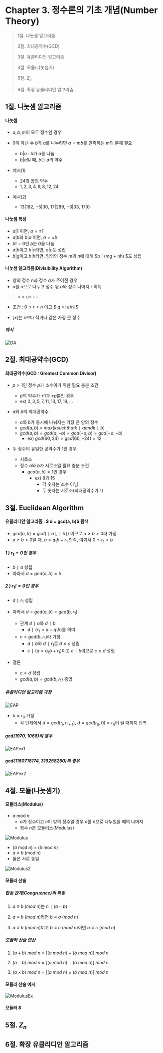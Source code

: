 # Chapter 3. 정수론의 기초 개념(Number Theory)

> 1절. 나눗셈 알고리즘
>
> 2절. 최대공약수(GCD)
>
> 3절. 유클리디언 알고리즘
>
> 4절. 모듈(나눗셈기)
>
> 5절. $Z_n$
>
> 6절. 확장 유클리디언 알고리즘

## 1절. 나눗셈 알고리즘

#### 나눗셈

- $a, b, m$이 모두 정수인 경우
- 0이 아닌 수 $b$가 $a$를 나누려면 $a = mb$를 만족하는 $m$의 존재 필요

  - $b | a$ : $b$가 $a$를 나눔
  - $b | a$일 때, $b$는 $a$의 약수

- 예시(1)

  - $24$의 양의 약수
  - $1, 2, 3, 4, 6, 8, 12, 24$

- 예시(2)

  - $13|182$, $-5|30$, $17|289$, $-3|33$, $17|0$

#### 나눗셈 특성

- $a|1$ 이면, $a = ±1$
- $a|b$와 $b|a$ 이면, $a = ±b$
- $b != 0$인 $b$는 0을 나눔
- $a | b$이고 $b | c$라면, $a | c$도 성립
- $b | g$이고 $b | h$라면, 임의의 정수 $m$과 $n$에 대해 $b | (mg + nh) $도 성립

#### 나눗셈 알고리즘(Divisibility Algorithm)

- 양의 정수 $n$과 정수 $a$가 주어진 경우
- $a$를 $n$으로 나누고 정수 몫 $q$와 정수 나머지 $r$ 획득

> $a = qn + r$

- 조건 : $0 ≤  r < n$ 이고 $ q = ⌊a/n⌋$

- $⌊x⌋$는 $x$보다 작거나 같은 가장 큰 정수

##### 예시

![DA](https://github.com/BangYunseo/TIL/blob/main/Security/InformationSecurity/Image/ch03/DA.PNG)

## 2절. 최대공약수(GCD)

#### 최대공약수(GCD : Greatest Common Divisor)

- $p > 1$인 정수 $p$가 소수이기 위한 필요 충분 조건

  - $p$의 약수가 $±1$과 $±p$뿐인 경우
  - ex) $2, 3, 5, 7, 11, 13, 17, 19, …$

- $a$와 $b$의 최대공약수

  - $a$와 $b$가 동시에 나눠지는 가장 큰 양의 정수
  - $gcd(a, b)$ = $max[k such that k∣a and k∣b]$
  - $gcd(a, b) = gcd(a, −b) = gcd(−a, b) = gcd(−a, −b)$
    - ex) $gcd(60, 24) = gcd(60, −24) = 12$

- 두 정수의 유일한 공약수가 1인 경우
  - 서로소
  - 정수 $a$와 $b$가 서로소일 필요 충분 조건
    - $gcd(a, b) = 1$인 경우
      - ex) 8과 15
        - 각 숫자는 소수 아님
        - 두 숫자는 서로소(최대공약수가 1)

## 3절. Euclidean Algorithm

#### 유클리디안 알고리즘 : $ d = gcd(a, b)$ 탐색

- $gcd(a, b) = gcd(∣a∣, ∣b∣)$ 이므로 $a ≥ b > 0$라 가정
- $a ≥ b > 0$일 때, $a = q_1b + r_1$ 만족, 여기서 $0 ≤ r_1 < b$

##### 1 ) $r_1 = 0$인 경우

- $b ∣ a$ 성립
- 따라서 $d = gcd(a, b) = b$

##### 2 ) $r_1 != 0$인 경우

- $d ∣ r_1$ 성립
- 따라서 $d = gcd(a, b) = gcd(b, r_1)$

  - 관계 $d ∣ a$와 $d ∣ b$
    - $d ∣ (r_1 = a − q_1b)$를 의미
  - $c = gcd(b, r_1)$라 가정
    - $d ∣ b$와 $d∣r_1$로 $d ≤ c$ 성립
    - $c ∣ (a = q_1b + r_1)$이고 $c ∣ b$이므로 $c ≤ d$ 성립

- 결론
  - $c = d$ 성립
  - $gcd(a, b) = gcd(b, r_1)$ 증명

##### 유클리디언 알고리즘 과정

![EAP](https://github.com/BangYunseo/TIL/blob/main/Security/InformationSecurity/Image/ch03/EAP.PNG)

- $b = r_0$ 가정
  - 각 단계에서 $d = gcd(r_i, r_{i+1})$, $d = gcd(r_n,0) = r_n$이 될 때까지 반복

##### $gcd(1970, 1066)$의 경우

![EAPex1](https://github.com/BangYunseo/TIL/blob/main/Security/InformationSecurity/Image/ch03/EAPex1.PNG)

##### $gcd(1160718174, 316258250)$의 경우

![EAPex2](https://github.com/BangYunseo/TIL/blob/main/Security/InformationSecurity/Image/ch03/EAPex2.PNG)

## 4절. 모듈(나눗셈기)

#### 모듈러스(Modulus)

- $a$ mod $n$
  - $a$가 정수이고 $n$이 양의 정수일 경우 $a$를 $n$으로 나누었을 때의 나머지
  - 정수 $n$은 모듈러스(Modulus)

![Modulus](https://github.com/BangYunseo/TIL/blob/main/Security/InformationSecurity/Image/ch03/Modulus.PNG)

- ($a$ mod $n$) = ($b$ mod $n$)
- $a ≡ b$ (mod $n$)
- 둘은 서로 동일

![Modulus2](https://github.com/BangYunseo/TIL/blob/main/Security/InformationSecurity/Image/ch03/Modulus2.PNG)

#### 모듈러 산술

##### 합동 관계(Congruence)의 특징

1. $a ≡ b$ $(mod$ $n)$는 $n ∣ (a − b)$

2. $a ≡ b$ $(mod$ $n)$라면 $b ≡ a$ $(mod$ $n)$

3. $a ≡ b$ $(mod$ $n)$이고 $b ≡ c$ $(mod$ $n)$이면 $a ≡ c$ $(mod$ $n)$

##### 모듈러 산술 연산

1. $(a + b)$ $mod$ $n$ = $[(a$ $mod$ $n)$ $+$ $(b$ $mod$ $n)]$ $mod$ $n$

2. $(a - b)$ $mod$ $n$ = $[(a$ $mod$ $n)$ $-$ $(b$ $mod$ $n)]$ $mod$ $n$

3. $(a × b)$ $mod$ $n$ = $[(a$ $mod$ $n)$ $×$ $(b$ $mod$ $n)]$ $mod$ $n$

#### 모듈러 산술 예시

![ModulusEx](https://github.com/BangYunseo/TIL/blob/main/Security/InformationSecurity/Image/ch03/ModulusEx.PNG)

#### 모듈러 8

## 5절. $Z_n$

## 6절. 확장 유클리디언 알고리즘
